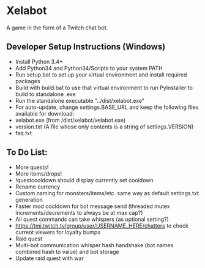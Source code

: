 # Xelabot
A game in the form of a Twitch chat bot.

## Developer Setup Instructions (Windows)
- Install Python 3.4+
- Add Python34 and Python34/Scripts to your system PATH
- Run setup.bat to set up your virtual environment and install required packages
- Build with build.bat to use that virtual environment to run PyInstaller to build to standalone .exe
- Run the standalone executable "../dist/xelabot.exe"
- For auto-update, change settings.BASE_URL and keep the following files available for download:
 - xelabot.exe (from /dist/xelabot/xelabot.exe)
 - version.txt (A file whose only contents is a string of settings.VERSION)
 - faq.txt

## To Do List:
- More quests!
- More items/drops!
- !questcooldown should display currently set cooldown
- Rename currency
- Custom naming for monsters/items/etc. same way as default settings.txt generation
- Faster mod cooldown for bot message send (threaded mutex increments/decrements to always be at max cap?)
- All quest commands can take whispers (as optional setting?)
- https://tmi.twitch.tv/group/user/USERNAME_HERE/chatters to check current viewers for loyalty bumps
- Raid quest
- Multi-bot communication whisper hash handshake (bot names combined hash to value) and bot storage
- Update raid quest with war
